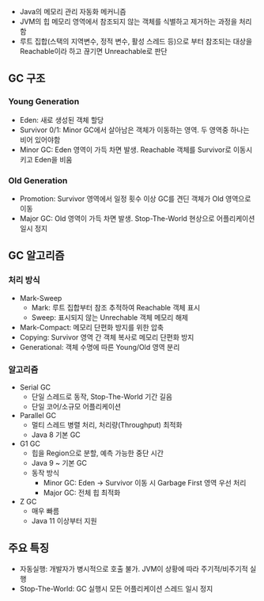 - Java의 메모리 관리 자동화 메커니즘
- JVM의 힙 메모리 영역에서 참조되지 않는 객체를 식별하고 제거하는 과정을 처리함
- 루트 집합(스택의 지역변수, 정적 변수, 활성 스레드 등)으로 부터 참조되는 대상을 Reachable이라 하고 끊기면 Unreachable로 판단

## GC 구조
### Young Generation
- Eden: 새로 생성된 객체 할당
- Survivor 0/1: Minor GC에서 살아남은 객체가 이동하는 영역. 두 영역중 하나는 비어 있어야함
- Minor GC: Eden 영역이 가득 차면 발생. Reachable 객체를 Survivor로 이동시키고 Eden을 비움
### Old Generation
- Promotion: Survivor 영역에서 일정 횟수 이상 GC를 견딘 객체가 Old 영역으로 이동
- Major GC: Old 영역이 가득 차면 발생. Stop-The-World 현상으로 어플리케이션 일시 정지

## GC 알고리즘
### 처리 방식
-  Mark-Sweep
	- Mark: 루트 집합부터 참조 추적하여 Reachable 객체 표시
	- Sweep: 표시되지 않는 Unrechable 객체 메모리 해제
- Mark-Compact: 메모리 단편화 방지를 위한 압축
- Copying: Survivor 영역 간 객체 복사로 메모리 단편화 방지
- Generational: 객체 수명에 따른 Young/Old 영역 분리
### 알고리즘
- Serial GC
	- 단일 스레드로 동작, Stop-The-World 기간 길음
	- 단일 코어/소규모 어플리케이션
- Parallel GC
	- 멀티 스레드 병렬 처리, 처리량(Throughput) 최적화
	- Java 8 기본 GC
- G1 GC
	- 힙을 Region으로 분할, 예측 가능한 중단 시간
	- Java 9 ~ 기본 GC
	- 동작 방식
		- Minor GC: Eden -> Survivor 이동 시 Garbage First 영역 우선 처리
		- Major GC: 전체 힙 최적화
- Z GC
	- 매우 빠름
	- Java 11 이상부터 지원

## 주요 특징
- 자동실행: 개발자가 병시적으로 호출 불가. JVM이 상황에 따라 주기적/비주기적 실행
- Stop-The-World: GC 실행시 모든 어플리케이션 스레드 일시 정지

